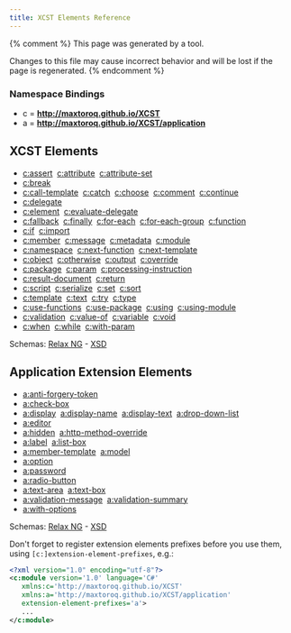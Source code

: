 ```yaml
---
title: XCST Elements Reference
---
```


{% comment %}
This page was generated by a tool.

Changes to this file may cause incorrect behavior and will be lost if
the page is regenerated.
{% endcomment %}

### Namespace Bindings

- c = **http://maxtoroq.github.io/XCST**
- a = **http://maxtoroq.github.io/XCST/application**

## XCST Elements

- [c:assert](../c/assert.html)  [c:attribute](../c/attribute.html)  [c:attribute-set](../c/attribute-set.html)
- [c:break](../c/break.html)
- [c:call-template](../c/call-template.html)  [c:catch](../c/catch.html)  [c:choose](../c/choose.html)  [c:comment](../c/comment.html)  [c:continue](../c/continue.html)
- [c:delegate](../c/delegate.html)
- [c:element](../c/element.html)  [c:evaluate-delegate](../c/evaluate-delegate.html)
- [c:fallback](../c/fallback.html)  [c:finally](../c/finally.html)  [c:for-each](../c/for-each.html)  [c:for-each-group](../c/for-each-group.html)  [c:function](../c/function.html)
- [c:if](../c/if.html)  [c:import](../c/import.html)
- [c:member](../c/member.html)  [c:message](../c/message.html)  [c:metadata](../c/metadata.html)  [c:module](../c/module.html)
- [c:namespace](../c/namespace.html)  [c:next-function](../c/next-function.html)  [c:next-template](../c/next-template.html)
- [c:object](../c/object.html)  [c:otherwise](../c/otherwise.html)  [c:output](../c/output.html)  [c:override](../c/override.html)
- [c:package](../c/package.html)  [c:param](../c/param.html)  [c:processing-instruction](../c/processing-instruction.html)
- [c:result-document](../c/result-document.html)  [c:return](../c/return.html)
- [c:script](../c/script.html)  [c:serialize](../c/serialize.html)  [c:set](../c/set.html)  [c:sort](../c/sort.html)
- [c:template](../c/template.html)  [c:text](../c/text.html)  [c:try](../c/try.html)  [c:type](../c/type.html)
- [c:use-functions](../c/use-functions.html)  [c:use-package](../c/use-package.html)  [c:using](../c/using.html)  [c:using-module](../c/using-module.html)
- [c:validation](../c/validation.html)  [c:value-of](../c/value-of.html)  [c:variable](../c/variable.html)  [c:void](../c/void.html)
- [c:when](../c/when.html)  [c:while](../c/while.html)  [c:with-param](../c/with-param.html)

Schemas: [Relax NG](https://github.com/maxtoroq/XCST/blob/master/schemas/xcst.rng) - [XSD](https://github.com/maxtoroq/XCST/blob/master/schemas/xcst.xsd)

## Application Extension Elements

- [a:anti-forgery-token](../a/anti-forgery-token.html)
- [a:check-box](../a/check-box.html)
- [a:display](../a/display.html)  [a:display-name](../a/display-name.html)  [a:display-text](../a/display-text.html)  [a:drop-down-list](../a/drop-down-list.html)
- [a:editor](../a/editor.html)
- [a:hidden](../a/hidden.html)  [a:http-method-override](../a/http-method-override.html)
- [a:label](../a/label.html)  [a:list-box](../a/list-box.html)
- [a:member-template](../a/member-template.html)  [a:model](../a/model.html)
- [a:option](../a/option.html)
- [a:password](../a/password.html)
- [a:radio-button](../a/radio-button.html)
- [a:text-area](../a/text-area.html)  [a:text-box](../a/text-box.html)
- [a:validation-message](../a/validation-message.html)  [a:validation-summary](../a/validation-summary.html)
- [a:with-options](../a/with-options.html)

Schemas: [Relax NG](https://github.com/maxtoroq/XCST-a/blob/master/schemas/xcst-app.rng) - [XSD](https://github.com/maxtoroq/XCST-a/blob/master/schemas/xcst-app.xsd)


<div class="note" markdown="1">

Don't forget to register extension elements prefixes before you use them, using `[c:]extension-element-prefixes`, e.g.:

```xml
<?xml version="1.0" encoding="utf-8"?>
<c:module version='1.0' language='C#'
   xmlns:c='http://maxtoroq.github.io/XCST'
   xmlns:a='http://maxtoroq.github.io/XCST/application'
   extension-element-prefixes='a'>
   ...
</c:module>
```

</div>

         